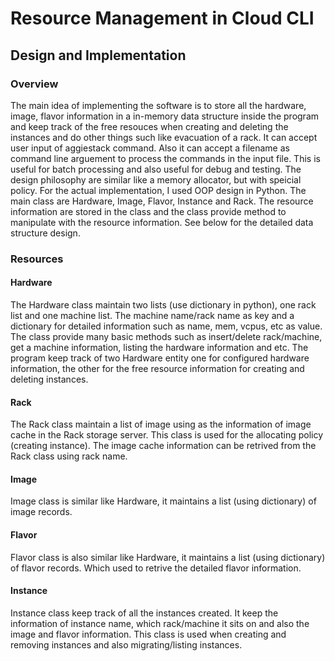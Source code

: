 # Resource Management in Cloud CLI

## Design and Implementation

### Overview
The main idea of implementing the software is to store all the hardware, image, flavor information in a in-memory data structure inside the program and keep track of the free resouces when creating and deleting the instances and do other things such like evacuation of a rack. It can accept user input of aggiestack command. Also it can accept a filename as command line arguement to process the commands in the input file. This is useful for batch processing and also useful for debug and testing. The design philosophy are similar like a memory allocator, but with speicial policy. For the actual implementation, I used OOP design in Python. The main class are Hardware, Image, Flavor, Instance and Rack. The resource information are stored in the class and the class provide method to manipulate with the resource information. See below for the detailed data structure design.

### Resources

#### Hardware
The Hardware class maintain two lists (use dictionary in python), one rack list and one machine list. The machine name/rack name as key and a dictionary for detailed information such as name, mem, vcpus, etc as value. The class provide many basic methods such as insert/delete rack/machine, get a machine information, listing the hardware information and etc. The program keep track of two Hardware entity one for configured hardware information, the other for the free resource information for creating and deleting instances.

#### Rack
The Rack class maintain a list of image using as the information of image cache in the Rack storage server. This class is used for the allocating policy (creating instance). The image cache information can be retrived from the Rack class using rack name.

#### Image
Image class is similar like Hardware, it maintains a list (using dictionary) of image records.

#### Flavor
Flavor class is also similar like Hardware, it maintains a list (using dictionary) of flavor records. Which used to retrive the detailed flavor information.

#### Instance
Instance class keep track of all the instances created. It keep the information of instance name, which rack/machine it sits on and also the image and flavor information. This class is used when creating and removing instances and also migrating/listing instances.
